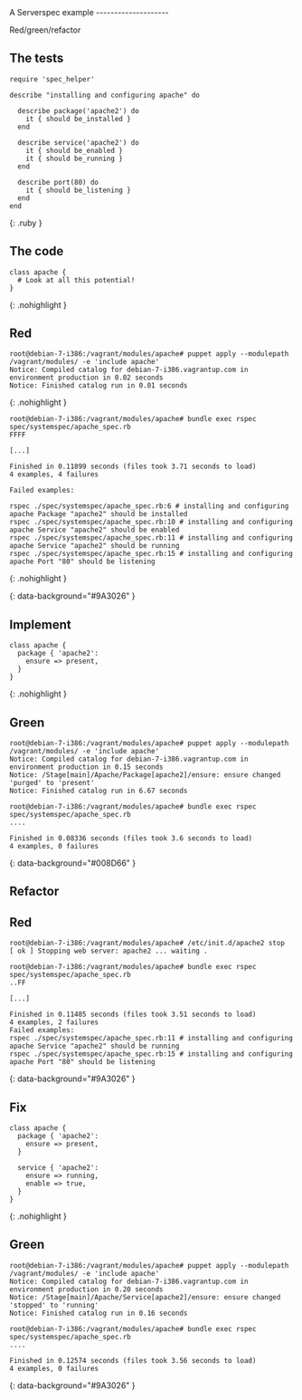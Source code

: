 <section>
A Serverspec example
--------------------

Red/green/refactor

</section>

<section>

The tests
---------

~~~
require 'spec_helper'

describe "installing and configuring apache" do

  describe package('apache2') do
    it { should be_installed }
  end

  describe service('apache2') do
    it { should be_enabled }
    it { should be_running }
  end

  describe port(80) do
    it { should be_listening }
  end
end
~~~
{: .ruby }

</section>

<section>

The code
--------

~~~
class apache {
  # Look at all this potential!
}
~~~
{: .nohighlight }

</section>

<section>

Red
---

~~~
root@debian-7-i386:/vagrant/modules/apache# puppet apply --modulepath /vagrant/modules/ -e 'include apache'
Notice: Compiled catalog for debian-7-i386.vagrantup.com in environment production in 0.02 seconds
Notice: Finished catalog run in 0.01 seconds
~~~
{: .nohighlight }

~~~
root@debian-7-i386:/vagrant/modules/apache# bundle exec rspec spec/systemspec/apache_spec.rb
FFFF

[...]

Finished in 0.11899 seconds (files took 3.71 seconds to load)
4 examples, 4 failures

Failed examples:

rspec ./spec/systemspec/apache_spec.rb:6 # installing and configuring apache Package "apache2" should be installed
rspec ./spec/systemspec/apache_spec.rb:10 # installing and configuring apache Service "apache2" should be enabled
rspec ./spec/systemspec/apache_spec.rb:11 # installing and configuring apache Service "apache2" should be running
rspec ./spec/systemspec/apache_spec.rb:15 # installing and configuring apache Port "80" should be listening
~~~
{: .nohighlight }

</section>
{: data-background="#9A3026" }

<section>

Implement
---------

~~~
class apache {
  package { 'apache2':
    ensure => present,
  }
}
~~~
{: .nohighlight }

</section>

<section>

Green
-----

~~~
root@debian-7-i386:/vagrant/modules/apache# puppet apply --modulepath /vagrant/modules/ -e 'include apache'
Notice: Compiled catalog for debian-7-i386.vagrantup.com in environment production in 0.15 seconds
Notice: /Stage[main]/Apache/Package[apache2]/ensure: ensure changed 'purged' to 'present'
Notice: Finished catalog run in 6.67 seconds
~~~

~~~
root@debian-7-i386:/vagrant/modules/apache# bundle exec rspec spec/systemspec/apache_spec.rb 
....

Finished in 0.08336 seconds (files took 3.6 seconds to load)
4 examples, 0 failures
~~~

</section>
{: data-background="#008D66" }

<section>

Refactor
--------

</section>

<section>

Red
---

~~~
root@debian-7-i386:/vagrant/modules/apache# /etc/init.d/apache2 stop
[ ok ] Stopping web server: apache2 ... waiting .
~~~

~~~
root@debian-7-i386:/vagrant/modules/apache# bundle exec rspec spec/systemspec/apache_spec.rb 
..FF

[...]

Finished in 0.11485 seconds (files took 3.51 seconds to load)
4 examples, 2 failures
Failed examples: 
rspec ./spec/systemspec/apache_spec.rb:11 # installing and configuring apache Service "apache2" should be running
rspec ./spec/systemspec/apache_spec.rb:15 # installing and configuring apache Port "80" should be listening
~~~

</section>
{: data-background="#9A3026" }

<section>

Fix
---

~~~
class apache {
  package { 'apache2':
    ensure => present,
  }

  service { 'apache2':
    ensure => running,
    enable => true,
  }
}
~~~
{: .nohighlight }

</section>

<section>

Green
-----

~~~
root@debian-7-i386:/vagrant/modules/apache# puppet apply --modulepath /vagrant/modules/ -e 'include apache'
Notice: Compiled catalog for debian-7-i386.vagrantup.com in environment production in 0.20 seconds
Notice: /Stage[main]/Apache/Service[apache2]/ensure: ensure changed 'stopped' to 'running'
Notice: Finished catalog run in 0.16 seconds
~~~

~~~
root@debian-7-i386:/vagrant/modules/apache# bundle exec rspec spec/systemspec/apache_spec.rb 
....

Finished in 0.12574 seconds (files took 3.56 seconds to load)
4 examples, 0 failures
~~~
</section>
{: data-background="#9A3026" }
